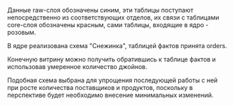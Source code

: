 
Данные raw-слоя обозначены синим, эти таблицы поступают непосредственно из соответствующих отделов, их связи с таблицами core-слоя обозначены красным, сами таблицы, входящие в ядро - розовым.

В ядре реализована схема "Снежинка", таблицей фактов принята orders.

Конечную витрину можно получить обратившись к таблице фактов и использовав умеренное количество джойнов.

Подобная схема выбрана для упрощения последующей работы с ней при росте количества поставщиков и продуктов, поскольку в перспективе будет необходимо внесение минимальных изменений.


